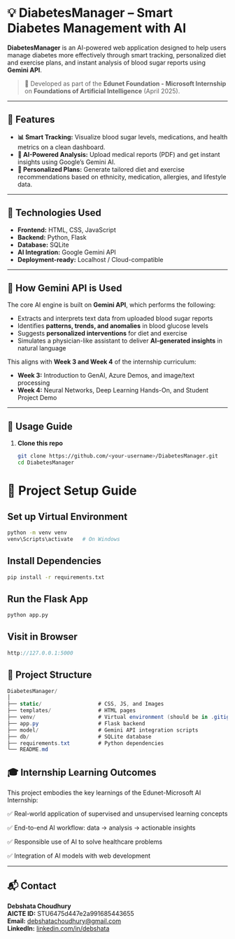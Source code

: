 # 💡 DiabetesManager – Smart Diabetes Management with AI

**DiabetesManager** is an AI-powered web application designed to help users manage diabetes more effectively through smart tracking, personalized diet and exercise plans, and instant analysis of blood sugar reports using **Gemini API**.

> 🔬 Developed as part of the **Edunet Foundation - Microsoft Internship** on **Foundations of Artificial Intelligence** (April 2025).

---

## 🚀 Features

- **📊 Smart Tracking:** Visualize blood sugar levels, medications, and health metrics on a clean dashboard.
- **🧠 AI-Powered Analysis:** Upload medical reports (PDF) and get instant insights using Google’s Gemini AI.
- **🥗 Personalized Plans:** Generate tailored diet and exercise recommendations based on ethnicity, medication, allergies, and lifestyle data.

---

## 🔗 Technologies Used

- **Frontend:** HTML, CSS, JavaScript
- **Backend:** Python, Flask
- **Database:** SQLite
- **AI Integration:** Google Gemini API
- **Deployment-ready:** Localhost / Cloud-compatible

---

## 🤖 How Gemini API is Used

The core AI engine is built on **Gemini API**, which performs the following:

- Extracts and interprets text data from uploaded blood sugar reports
- Identifies **patterns, trends, and anomalies** in blood glucose levels
- Suggests **personalized interventions** for diet and exercise
- Simulates a physician-like assistant to deliver **AI-generated insights** in natural language

This aligns with **Week 3 and Week 4** of the internship curriculum:
- **Week 3:** Introduction to GenAI, Azure Demos, and image/text processing
- **Week 4:** Neural Networks, Deep Learning Hands-On, and Student Project Demo

---


## 📝 Usage Guide

1. **Clone this repo**
   ```bash
   git clone https://github.com/<your-username>/DiabetesManager.git
   cd DiabetesManager


# 🚀 Project Setup Guide

## Set up Virtual Environment

```bash
python -m venv venv
venv\Scripts\activate   # On Windows
```

## Install Dependencies

```bash
pip install -r requirements.txt
```

## Run the Flask App

```bash
python app.py
```

## Visit in Browser

```cpp
http://127.0.0.1:5000
```

## 📁 Project Structure

```csharp
DiabetesManager/
│
├── static/                  # CSS, JS, and Images
├── templates/               # HTML pages
├── venv/                    # Virtual environment (should be in .gitignore)
├── app.py                   # Flask backend
├── model/                   # Gemini API integration scripts
├── db/                      # SQLite database
├── requirements.txt         # Python dependencies
└── README.md
```

## 🎓 Internship Learning Outcomes

This project embodies the key learnings of the Edunet-Microsoft AI Internship:

✅ Real-world application of supervised and unsupervised learning concepts

✅ End-to-end AI workflow: data → analysis → actionable insights

✅ Responsible use of AI to solve healthcare problems

✅ Integration of AI models with web development

---

## 📬 Contact

**Debshata Choudhury**  
**AICTE ID:** STU6475d447e2a991685443655  
**Email:** debshatachoudhury@gmail.com  
**LinkedIn:** [linkedin.com/in/debshata](https://linkedin.com/in/debshata) 
